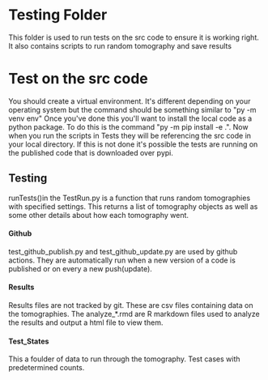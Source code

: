 # Testing Folder

This folder is used to run tests on the src code to ensure
it is working right. It also contains scripts to run random tomography and save results

#  Test on the src code
You should create a virtual environment. It's different depending on your operating system but the command
should be something similar to "py -m venv env"  Once you've done this you'll want to install the local code
as a python package. To do this is the command "py -m pip install -e .". Now when you run the scripts in Tests they
will be referencing the src code in your local directory. If this is not done it's possible the
tests are running on the published code that is downloaded over pypi.

## Testing
runTests()in the TestRun.py is a function that runs random tomographies with specified settings. This returns
a list of tomography objects as well as some other details about how each tomography went.

#### Github
test_github_publish.py and test_github_update.py are used by github
actions. They are automatically run when a new version of a code is published or on every a new push(update).

#### Results
Results files are not tracked by git. These are csv files containing data on the tomographies. The analyze_*.rmd
are R markdown files used to analyze the results and output a html file to view them.

#### Test_States
This a foulder of data to run through the tomography. Test cases with predetermined counts.